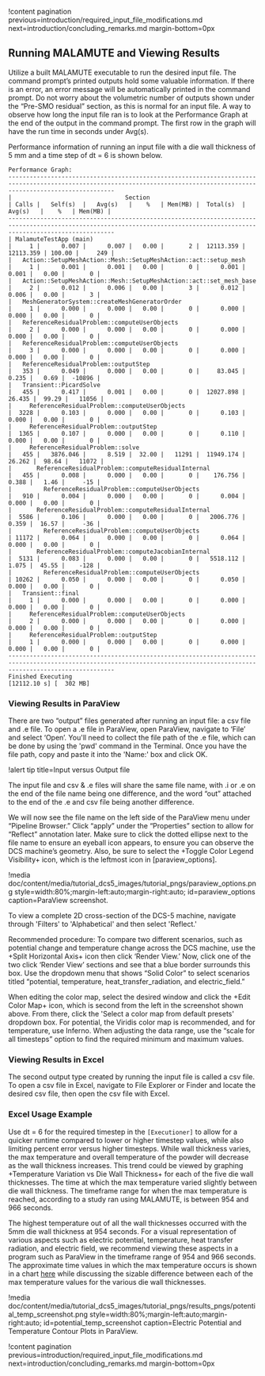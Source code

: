 !content pagination previous=introduction/required_input_file_modifications.md
                    next=introduction/concluding_remarks.md
                    margin-bottom=0px

## Running MALAMUTE and Viewing Results

Utilize a built MALAMUTE executable to run the desired input file. The command prompt’s printed outputs hold some valuable information. If there is an error, an error message will be automatically printed in the command prompt. Do not worry about the volumetric number of outputs shown under the “Pre-SMO residual” section, as this is normal for an input file.  A way to observe how long the input file ran is to look at the Performance Graph at the end of the output in the command prompt. The first row in the graph will have the run time in seconds under Avg(s). 

Performance information of running an input file with a die wall thickness of 5 mm and a time step of dt = 6 is shown below.

```
Performance Graph:
--------------------------------------------------------------------------------------------------------------------------------------------------------------------------
|                                Section                               | Calls |   Self(s)  |   Avg(s)   |    %   | Mem(MB) |  Total(s)  |   Avg(s)   |    %   | Mem(MB) |
--------------------------------------------------------------------------------------------------------------------------------------------------------------------------
| MalamuteTestApp (main)                                               |     1 |      0.007 |      0.007 |   0.00 |       2 |  12113.359 |  12113.359 | 100.00 |     249 |
|   Action::SetupMeshAction::Mesh::SetupMeshAction::act::setup_mesh    |     1 |      0.001 |      0.001 |   0.00 |       0 |      0.001 |      0.001 |   0.00 |       0 |
|   Action::SetupMeshAction::Mesh::SetupMeshAction::act::set_mesh_base |     2 |      0.012 |      0.006 |   0.00 |       3 |      0.012 |      0.006 |   0.00 |       3 |
|   MeshGeneratorSystem::createMeshGeneratorOrder                      |     1 |      0.000 |      0.000 |   0.00 |       0 |      0.000 |      0.000 |   0.00 |       0 |
|   ReferenceResidualProblem::computeUserObjects                       |     2 |      0.000 |      0.000 |   0.00 |       0 |      0.000 |      0.000 |   0.00 |       0 |
|   ReferenceResidualProblem::computeUserObjects                       |     3 |      0.000 |      0.000 |   0.00 |       0 |      0.000 |      0.000 |   0.00 |       0 |
|   ReferenceResidualProblem::outputStep                               |   353 |      0.049 |      0.000 |   0.00 |       0 |     83.045 |      0.235 |   0.69 |  -10896 |
|   Transient::PicardSolve                                             |   455 |      0.417 |      0.001 |   0.00 |       0 |  12027.898 |     26.435 |  99.29 |   11056 |
|     ReferenceResidualProblem::computeUserObjects                     |  3228 |      0.103 |      0.000 |   0.00 |       0 |      0.103 |      0.000 |   0.00 |       0 |
|     ReferenceResidualProblem::outputStep                             |  1365 |      0.107 |      0.000 |   0.00 |       0 |      0.110 |      0.000 |   0.00 |       0 |
|     ReferenceResidualProblem::solve                                  |   455 |   3876.046 |      8.519 |  32.00 |   11291 |  11949.174 |     26.262 |  98.64 |   11072 |
|       ReferenceResidualProblem::computeResidualInternal              |   455 |      0.008 |      0.000 |   0.00 |       0 |    176.756 |      0.388 |   1.46 |     -15 |
|         ReferenceResidualProblem::computeUserObjects                 |   910 |      0.004 |      0.000 |   0.00 |       0 |      0.004 |      0.000 |   0.00 |       0 |
|       ReferenceResidualProblem::computeResidualInternal              |  5586 |      0.106 |      0.000 |   0.00 |       0 |   2006.776 |      0.359 |  16.57 |     -36 |
|         ReferenceResidualProblem::computeUserObjects                 | 11172 |      0.064 |      0.000 |   0.00 |       0 |      0.064 |      0.000 |   0.00 |       0 |
|       ReferenceResidualProblem::computeJacobianInternal              |  5131 |      0.083 |      0.000 |   0.00 |       0 |   5518.112 |      1.075 |  45.55 |    -128 |
|         ReferenceResidualProblem::computeUserObjects                 | 10262 |      0.050 |      0.000 |   0.00 |       0 |      0.050 |      0.000 |   0.00 |       0 |
|   Transient::final                                                   |     1 |      0.000 |      0.000 |   0.00 |       0 |      0.000 |      0.000 |   0.00 |       0 |
|     ReferenceResidualProblem::computeUserObjects                     |     2 |      0.000 |      0.000 |   0.00 |       0 |      0.000 |      0.000 |   0.00 |       0 |
|     ReferenceResidualProblem::outputStep                             |     1 |      0.000 |      0.000 |   0.00 |       0 |      0.000 |      0.000 |   0.00 |       0 |
--------------------------------------------------------------------------------------------------------------------------------------------------------------------------
Finished Executing                                                                       [12112.10 s] [  302 MB]
```

### Viewing Results in ParaView

There are two “output” files generated after running an input file: a csv file and .e file. To open a .e file in ParaView, open ParaView, navigate to ‘File’ and select ‘Open’. You'll need to collect the file path of the .e file, which can be done by using the 'pwd' command in the Terminal. Once you have the file path, copy and paste it into the 'Name:' box and click OK.

!alert tip title=Input versus Output file

The input file and csv & .e files will share the same file name, with .i or .e on the end of the file name being one difference, and the word “out” attached to the end of the .e and csv file being another difference. 

We will now see the file name on the left side of the ParaView menu under “Pipeline Browser.” Click “apply” under the “Properties” section to allow for “Reflect” annotation later. Make sure to click the dotted ellipse next to the file name to ensure an eyeball icon appears, to ensure you can observe the DCS machine’s geometry. Also, be sure to select the +Toggle Color Legend Visibility+ icon, which is the leftmost icon in [paraview_options]. 

!media doc/content/media/tutorial_dcs5_images/tutorial_pngs/paraview_options.png
       style=width:80%;margin-left:auto;margin-right:auto;
       id=paraview_options
       caption=ParaView screenshot.

To view a complete 2D cross-section of the DCS-5 machine, navigate through 'Filters' to 'Alphabetical' and then select 'Reflect.' 

Recommended procedure: To compare two different scenarios, such as potential change and temperature change across the DCS machine, use the +Split Horizontal Axis+ icon then click ‘Render View.’ Now, click one of the two click ‘Render View’ sections and see that a blue border surrounds this box. Use the dropdown menu that shows “Solid Color” to select scenarios titled “potential, temperature, heat_transfer_radiation, and electric_field.”

When editing the color map, select the desired window and click the +Edit Color Map+ icon, which is second from the left in the screenshot shown above. From there, click the 'Select a color map from default presets' dropdown box. For potential, the Viridis color map is recommended, and for temperature, use Inferno. When adjusting the data range, use the “scale for all timesteps” option to find the required minimum and maximum values.  

### Viewing Results in Excel

The second output type created by running the input file is called a csv file. To open a csv file in Excel, navigate to File Explorer or Finder and locate the desired csv file, then open the csv file with Excel. 

### Excel Usage Example

Use dt = 6 for the required timestep in the `[Executioner]` to allow for a quicker runtime compared to lower or higher timestep values, while also limiting percent error versus higher timesteps. While wall thickness varies, the max temperature and overall temperature of the powder will decrease as the wall thickness increases. This trend could be viewed by graphing +Temperature Variation vs Die Wall Thickness+ for each of the five die wall thicknesses. The time at which the max temperature varied slightly between die wall thickness. The timeframe range for when the max temperature is reached, according to a study ran using MALAMUTE, is between 954 and 966 seconds. 

The highest temperature out of all the wall thicknesses occurred with the 5mm die wall thickness at 954 seconds. For a visual representation of various aspects such as electric potential, temperature, heat transfer radiation, and electric field, we recommend viewing these aspects in a program such as ParaView in the timeframe range of 954 and 966 seconds. The approximate time values in which the max temperature occurs is shown in a chart [here](introduction/concluding_remarks.md#demo) while discussing the sizable difference between each of the max temperature values for the various die wall thicknesses.

!media doc/content/media/tutorial_dcs5_images/tutorial_pngs/results_pngs/potential_temp_screenshot.png
       style=width:80%;margin-left:auto;margin-right:auto;
       id=potential_temp_screenshot
       caption=Electric Potential and Temperature Contour Plots in ParaView.


!content pagination previous=introduction/required_input_file_modifications.md
                    next=introduction/concluding_remarks.md
                    margin-bottom=0px